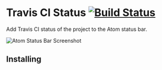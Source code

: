 # Travis CI Status [![Build Status](https://travis-ci.org/emersonbarros/spring-boot-with-archaius.svg?branch=master)](https://travis-ci.org/emersonbarros/spring-boot-with-archaius)

Add Travis CI status of the project to the Atom status bar.

![Atom Status Bar Screenshot](https://travis-ci.org/emersonbarros/spring-boot-with-archaius.svg)

## Installing
